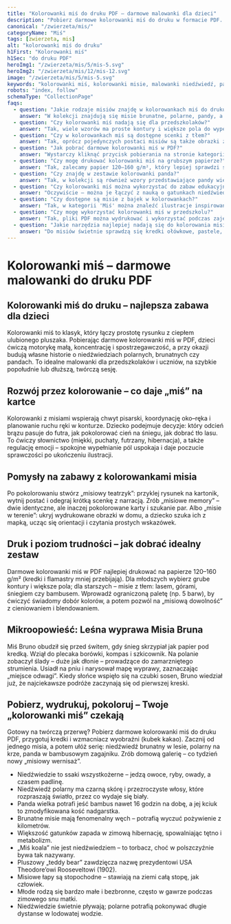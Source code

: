 ```yaml
---
title: "Kolorowanki miś do druku PDF – darmowe malowanki dla dzieci"
description: "Pobierz darmowe kolorowanki miś do druku w formacie PDF. Niedźwiedzie brunatne, polarne i pandy – idealne malowanki dla dzieci."
canonical: "/zwierzeta/mis/"
categoryName: "Miś"
tags: [zwierzeta, mis]
alt: "kolorowanki miś do druku"
h1First: "Kolorowanki miś"
h1Sec: "do druku PDF"
heroImg1: "/zwierzeta/mis/5/mis-5.svg"
heroImg2: "/zwierzeta/mis/12/mis-12.svg"
image: "/zwierzeta/mis/5/mis-5.svg"
keywords: "kolorowanki miś, kolorowanki misie, malowanki niedźwiedź, panda do druku, darmowe PDF"
robots: "index, follow"
schemaType: "CollectionPage"
faqs:
  - question: "Jakie rodzaje misiów znajdę w kolorowankach miś do druku?"
    answer: "W kolekcji znajdują się misie brunatne, polarne, pandy, a także urocze misie bajkowe i pluszowe, dostosowane do różnych poziomów trudności."
  - question: "Czy kolorowanki miś nadają się dla przedszkolaków?"
    answer: "Tak, wiele wzorów ma proste kontury i większe pola do wypełnienia, co ułatwia kolorowanie najmłodszym dzieciom."
  - question: "Czy w kolorowankach miś są dostępne scenki z tłem?"
    answer: "Tak, oprócz pojedynczych postaci misiów są także obrazki z leśnym, górskim czy zimowym tłem, które można kreatywnie pokolorować."
  - question: "Jak pobrać darmowe kolorowanki miś w PDF?"
    answer: "Wystarczy kliknąć przycisk pobierania na stronie kategorii 'Miś', aby otrzymać plik PDF z wybranymi ilustracjami do druku."
  - question: "Czy mogę drukować kolorowanki miś na grubszym papierze?"
    answer: "Tak, zalecamy papier 120–160 g/m², który lepiej sprawdzi się przy kredkach, flamastrach i farbach."
  - question: "Czy znajdę w zestawie kolorowanki panda?"
    answer: "Tak, w kolekcji są również wzory przedstawiające pandy wielkie, które można pokolorować w tradycyjnych czarno-białych barwach lub według własnej fantazji."
  - question: "Czy kolorowanki miś można wykorzystać do zabaw edukacyjnych?"
    answer: "Oczywiście – można je łączyć z nauką o gatunkach niedźwiedzi, ich siedliskach i zwyczajach, a także z ćwiczeniami manualnymi."
  - question: "Czy dostępne są misie z bajek w kolorowankach?"
    answer: "Tak, w kategorii 'Miś' można znaleźć ilustracje inspirowane znanymi misiami z bajek, które dzieci chętnie rozpoznają i pokolorują."
  - question: "Czy mogę wykorzystać kolorowanki miś w przedszkolu?"
    answer: "Tak, pliki PDF można wydrukować i wykorzystać podczas zajęć plastycznych, warsztatów czy jako ćwiczenie usprawniające motorykę małą."
  - question: "Jakie narzędzia najlepiej nadają się do kolorowania misiów?"
    answer: "Do misiów świetnie sprawdzą się kredki ołówkowe, pastele, cienkopisy do detali i flamastry – każdy sposób pozwala uzyskać inny efekt wizualny."
---
```

# Kolorowanki miś – darmowe malowanki do druku PDF

## Kolorowanki miś do druku – najlepsza zabawa dla dzieci
Kolorowanki miś to klasyk, który łączy prostotę rysunku z ciepłem ulubionego pluszaka. Pobierając darmowe kolorowanki miś w PDF, dzieci ćwiczą motorykę małą, koncentrację i spostrzegawczość, a przy okazji budują własne historie o niedźwiedziach polarnych, brunatnych czy pandach. To idealne malowanki dla przedszkolaków i uczniów, na szybkie popołudnie lub dłuższą, twórczą sesję.

## Rozwój przez kolorowanie – co daje „miś” na kartce
Kolorowanki z misiami wspierają chwyt pisarski, koordynację oko–ręka i planowanie ruchu ręki w konturze. Dziecko podejmuje decyzje: który odcień brązu pasuje do futra, jak pokolorować cień na śniegu, jak dobrać tło lasu. To ćwiczy słownictwo (miękki, puchaty, futrzany, hibernacja), a także regulację emocji – spokojne wypełnianie pól uspokaja i daje poczucie sprawczości po ukończeniu ilustracji.

## Pomysły na zabawy z kolorowankami misia
Po pokolorowaniu stwórz „misiowy teatrzyk”: przyklej rysunek na kartonik, wytnij postać i odegraj krótką scenkę z narracją. Zrób „misiowe memory” – dwie identyczne, ale inaczej pokolorowane karty i szukanie par. Albo „misie w terenie”: ukryj wydrukowane obrazki w domu, a dziecko szuka ich z mapką, ucząc się orientacji i czytania prostych wskazówek.

## Druk i poziom trudności – jak dobrać idealny zestaw
Darmowe kolorowanki miś w PDF najlepiej drukować na papierze 120–160 g/m² (kredki i flamastry mniej przebijają). Dla młodszych wybierz grube kontury i większe pola; dla starszych – misie z tłem: lasem, górami, śniegiem czy bambusem. Wprowadź ograniczoną paletę (np. 5 barw), by ćwiczyć świadomy dobór kolorów, a potem pozwól na „misiową dowolność” z cieniowaniem i blendowaniem.

## Mikroopowieść: Leśna wyprawa Misia Bruna
Miś Bruno obudził się przed świtem, gdy śnieg skrzypiał jak papier pod kredką. Wziął do plecaka borówki, kompas i szkicownik. Na polanie zobaczył ślady – duże jak dłonie – prowadzące do zamarzniętego strumienia. Usiadł na pniu i narysował mapę wyprawy, zaznaczając „miejsce odwagi”. Kiedy słońce wspięło się na czubki sosen, Bruno wiedział już, że najciekawsze podróże zaczynają się od pierwszej kreski.

## Pobierz, wydrukuj, pokoloruj – Twoje „kolorowanki miś” czekają
Gotowy na twórczą przerwę? Pobierz darmowe kolorowanki miś do druku PDF, przygotuj kredki i wzmacniacz wyobraźni (kubek kakao). Zacznij od jednego misia, a potem ułóż serię: niedźwiedź brunatny w lesie, polarny na krze, panda w bambusowym zagajniku. Zrób domową galerię – co tydzień nowy „misiowy wernisaż”.

<ul class="grid grid-cols-1 mb-3 sm:grid-cols-2 md:grid-cols-3 lg:grid-cols-5 gap-x-6 gap-y-3 text-center text-base md:text-lg font-light max-w-6xl mx-auto">
  <li class="bg-none text-black p-2 flex items-center justify-center font-medium rounded border-4 border-dotted border-orange-500">Niedźwiedzie to ssaki wszystkożerne – jedzą owoce, ryby, owady, a czasem padlinę.</li>
  <li class="bg-none text-black p-2 flex items-center justify-center font-medium rounded border-4 border-dotted border-blue-400">Niedźwiedź polarny ma czarną skórę i przezroczyste włosy, które rozpraszają światło, przez co wydaje się biały.</li>
  <li class="bg-none text-black p-2 flex items-center justify-center font-medium rounded border-4 border-dotted border-green-500">Panda wielka potrafi jeść bambus nawet 16 godzin na dobę, a jej kciuk to zmodyfikowana kość nadgarstka.</li>
  <li class="bg-none text-black p-2 flex items-center justify-center font-medium rounded border-4 border-dotted border-red-400">Brunatne misie mają fenomenalny węch – potrafią wyczuć pożywienie z kilometrów.</li>
  <li class="bg-none text-black p-2 flex items-center justify-center font-medium rounded border-4 border-dotted border-purple-500">Większość gatunków zapada w zimową hibernację, spowalniając tętno i metabolizm.</li>
  <li class="bg-none text-black p-2 flex items-center justify-center font-medium rounded border-4 border-dotted border-pink-400">„Miś koala” nie jest niedźwiedziem – to torbacz, choć w polszczyźnie bywa tak nazywany.</li>
  <li class="bg-none text-black p-2 flex items-center justify-center font-medium rounded border-4 border-dotted border-teal-500">Pluszowy „teddy bear” zawdzięcza nazwę prezydentowi USA Theodore’owi Rooseveltowi (1902).</li>
  <li class="bg-none text-black p-2 flex items-center justify-center font-medium rounded border-4 border-dotted border-amber-500">Misiowe łapy są stopochodne – stawiają na ziemi całą stopę, jak człowiek.</li>
  <li class="bg-none text-black p-2 flex items-center justify-center font-medium rounded border-4 border-dotted border-lime-500">Młode rodzą się bardzo małe i bezbronne, często w gawrze podczas zimowego snu matki.</li>
  <li class="bg-none text-black p-2 flex items-center justify-center font-medium rounded border-4 border-dotted border-cyan-500">Niedźwiedzie świetnie pływają; polarne potrafią pokonywać długie dystanse w lodowatej wodzie.</li>
</ul>